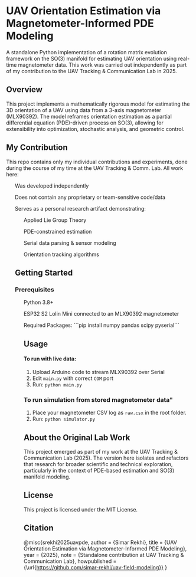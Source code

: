 # UAV Orientation Estimation via Magnetometer-Informed PDE Modeling

A standalone Python implementation of a rotation matrix evolution framework on the SO(3) manifold for estimating UAV orientation using real-time magnetometer data. This work was carried out independently as part of my contribution to the UAV Tracking & Communication Lab in 2025.

## Overview

This project implements a mathematically rigorous model for estimating the 3D orientation of a UAV using data from a 3-axis magnetometer (MLX90392). The model reframes orientation estimation as a partial differential equation (PDE)-driven process on SO(3), allowing for extensibility into optimization, stochastic analysis, and geometric control.

## My Contribution

This repo contains only my individual contributions and experiments, done during the course of my time at the UAV Tracking & Comm. Lab. All work here:

<ul>Was developed independently</ul>
<ul>Does not contain any proprietary or team-sensitive code/data</ul>
<ul>Serves as a personal research artifact demonstrating:
<ul>Applied Lie Group Theory</ul>
<ul>PDE-constrained estimation</ul>
<ul>Serial data parsing & sensor modeling</ul>
<ul>Orientation tracking algorithms</ul>

## Getting Started

### Prerequisites

<ul>Python 3.8+</ul>
<ul>ESP32 S2 Lolin Mini connected to an MLX90392 magnetometer</ul>
<ul>Required Packages:
```pip install numpy pandas scipy pyserial```

## Usage

#### To run with live data:

1. Upload Arduino code to stream MLX90392 over Serial
2. Edit `main.py` with correct `COM` port
3. Run: `python main.py`

### To run simulation from stored magnetometer data"

1. Place your magnetometer CSV log as `raw.csx` in the root folder.
2. Run: `python simulator.py`

## About the Original Lab Work

This project emerged as part of my work at the UAV Tracking & Communication Lab (2025).
The version here isolates and refactors that research for broader scientific and technical exploration, particularly in the context of PDE-based estimation and SO(3) manifold modeling.

## License

This project is licensed under the MIT License.

## Citation

@misc{srekhi2025uavpde,
author = {Simar Rekhi},
title = {UAV Orientation Estimation via Magnetometer-Informed PDE Modeling},
year = {2025},
note = {Standalone contribution at UAV Tracking & Communication Lab},
howpublished = {\url{https://github.com/simar-rekhi/uav-field-modeling}}
}
